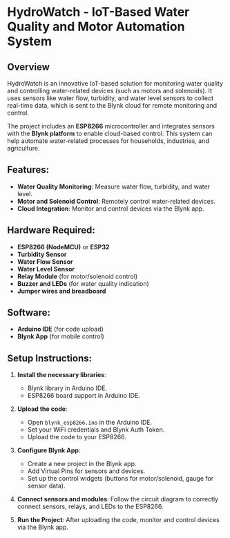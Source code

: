 # HydroWatch - IoT-Based Water Quality and Motor Automation System

## Overview

HydroWatch is an innovative IoT-based solution for monitoring water quality and controlling water-related devices (such as motors and solenoids). It uses sensors like water flow, turbidity, and water level sensors to collect real-time data, which is sent to the Blynk cloud for remote monitoring and control.

The project includes an **ESP8266** microcontroller and integrates sensors with the **Blynk platform** to enable cloud-based control. This system can help automate water-related processes for households, industries, and agriculture.

## Features:
- **Water Quality Monitoring**: Measure water flow, turbidity, and water level.
- **Motor and Solenoid Control**: Remotely control water-related devices.
- **Cloud Integration**: Monitor and control devices via the Blynk app.

## Hardware Required:
- **ESP8266 (NodeMCU)** or **ESP32**
- **Turbidity Sensor**
- **Water Flow Sensor**
- **Water Level Sensor**
- **Relay Module** (for motor/solenoid control)
- **Buzzer and LEDs** (for water quality indication)
- **Jumper wires and breadboard**

## Software:
- **Arduino IDE** (for code upload)
- **Blynk App** (for mobile control)

## Setup Instructions:

1. **Install the necessary libraries**: 
   - Blynk library in Arduino IDE.
   - ESP8266 board support in Arduino IDE.

2. **Upload the code**:
   - Open `blynk_esp8266.ino` in the Arduino IDE.
   - Set your WiFi credentials and Blynk Auth Token.
   - Upload the code to your ESP8266.

3. **Configure Blynk App**:
   - Create a new project in the Blynk app.
   - Add Virtual Pins for sensors and devices.
   - Set up the control widgets (buttons for motor/solenoid, gauge for sensor data).

4. **Connect sensors and modules**: Follow the circuit diagram to correctly connect sensors, relays, and LEDs to the ESP8266.

5. **Run the Project**: After uploading the code, monitor and control devices via the Blynk app.


